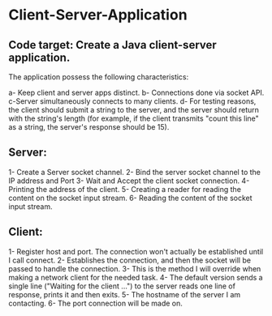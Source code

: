 # Client-Server-Application

Code target: Create a Java client-server application.
---------------------------------------------------------------------------------
The application possess the following characteristics:

a- Keep client and server apps distinct.
b- Connections done via socket API.
c-Server simultaneously connects to many clients.
d- For testing reasons, the client should submit a string to the server, and the server should return with the string's length (for example, if the client transmits "count this line" as a string, the server's response should be 15). 


Server:
---------------------------------------------------------------------------------
1- Create a Server socket channel.
2- Bind the server socket channel to the IP address and Port
3- Wait and Accept the client socket connection.
4- Printing the address of the client.
5- Creating a reader for reading the content on the socket input stream.
6- Reading the content of the socket input stream.  


Client:
---------------------------------------------------------------------------------
1- Register host and port. The connection won't actually be established until I call connect.
2- Establishes the connection, and then the socket will be passed to handle the connection.
3- This is the method I will override when making a network client for the needed task.
4- The default version sends a single line ("Waiting for the client …") to the server reads one line of response, prints it and then exits.
5- The hostname of the server I am contacting.
6- The port connection will be made on.
